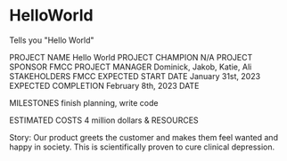 # HelloWorld
Tells you "Hello World"

PROJECT NAME				  Hello World
PROJECT CHAMPION			N/A
PROJECT SPONSOR			  FMCC
PROJECT MANAGER			  Dominick, Jakob, Katie, Ali
STAKEHOLDERS				  FMCC
EXPECTED START DATE		January 31st, 2023 
EXPECTED COMPLETION		February 8th, 2023 
DATE
				
MILESTONES			      finish planning, write code

ESTIMATED COSTS		    4 million dollars
& RESOURCES

Story:                Our product greets the customer and makes them feel wanted and happy in society.
                      This is scientifically proven to cure clinical depression. 
